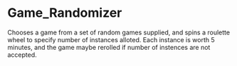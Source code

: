 # Game_Randomizer
Chooses a game from a set of random games supplied, and spins a roulette wheel to specify number of instances alloted.
Each instance is worth 5 minutes, and the game maybe rerolled if number of instences are not accepted.
